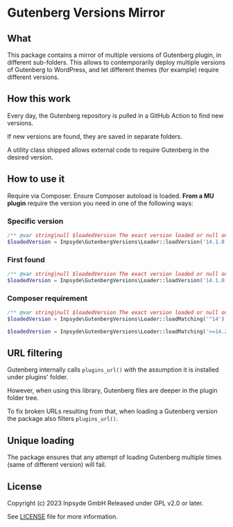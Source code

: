 # Gutenberg Versions Mirror

## What

This package contains a mirror of multiple versions of Gutenberg plugin, in different sub-folders.
This allows  to contemporarily deploy multiple versions of Gutenberg to WordPress, and let different
themes (for example) require different versions.
    
    
## How this work

Every day, the Gutenberg repository is pulled in a GitHub Action to find new versions.

If new versions are found, they are saved in separate folders.

A utility class shipped allows external code to require Gutenberg in the desired version.


## How to use it

Require via Composer. Ensure Composer autoload is loaded. **From a MU plugin** require the version
you need in one of the following ways:

### Specific version

```php
/** @var string|null $loadedVersion The exact version loaded or null on failure */
$loadedVersion = Inpsyde\GutenbergVersions\Loader::loadVersion('14.1.0');
```

### First found

```php
/** @var string|null $loadedVersion The exact version loaded or null on failure */
$loadedVersion = Inpsyde\GutenbergVersions\Loader::loadVersion('14.1.0', '13.2.0');
```

### Composer requirement

```php
/** @var string|null $loadedVersion The exact version loaded or null on failure */
$loadedVersion = Inpsyde\GutenbergVersions\Loader::loadMatching('^14');

$loadedVersion = Inpsyde\GutenbergVersions\Loader::loadMatching('>=14.2.0 || ~13.2');
```


## URL filtering

Gutenberg internally calls `plugins_url()` with the assumption it is installed under plugins' folder.

However, when using this library, Gutenberg files are deeper in the plugin folder tree.

To fix broken URLs resulting from that, when loading a Gutenberg version the package also filters
`plugins_url()`.


## Unique loading

The package ensures that any attempt of loading Gutenberg multiple times (same of different version)
will fail.


## License

Copyright (c) 2023 Inpsyde GmbH Released under GPL v2.0 or later.

See [LICENSE](LICENSE) file for more information.
